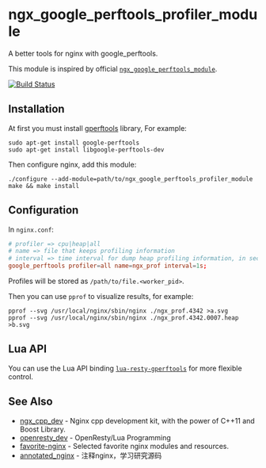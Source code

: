 # ngx_google_perftools_profiler_module

A better tools for nginx with google_perftools.

This module is inspired by official [`ngx_google_perftools_module`](https://nginx.org/en/docs/ngx_google_perftools_module.html).

[![Build Status](https://travis-ci.org/chronolaw/ngx_google_perftools_profiler_module.svg?branch=master)](https://travis-ci.org/chronolaw/ngx_google_perftools_profiler_module)

## Installation

At first you must install [gperftools](https://github.com/gperftools/gperftools) library, For example:

```apt
sudo apt-get install google-perftools
sudo apt-get install libgoogle-perftools-dev
```

Then configure nginx, add this module:

```shell
./configure --add-module=path/to/ngx_google_perftools_profiler_module
make && make install
```

## Configuration

In `nginx.conf`:

```conf
# profiler => cpu|heap|all
# name => file that keeps profiling information
# interval => time interval for dump heap profiling information, in seconds
google_perftools profiler=all name=ngx_prof interval=1s;
```
Profiles will be stored as `/path/to/file.<worker_pid>`.

Then you can use `pprof` to visualize results, for example:

```pprof
pprof --svg /usr/local/nginx/sbin/nginx ./ngx_prof.4342 >a.svg
pprof --svg /usr/local/nginx/sbin/nginx ./ngx_prof.4342.0007.heap >b.svg
```
## Lua API

You can use the Lua API binding [`lua-resty-gperftools`](https://github.com/chronolaw/lua-resty-gperftools) 
for more flexible control.

## See Also

* [ngx_cpp_dev](https://github.com/chronolaw/ngx_cpp_dev) - Nginx cpp development kit, with the power of C++11 and Boost Library.
* [openresty_dev](https://github.com/chronolaw/openresty_dev) - OpenResty/Lua Programming
* [favorite-nginx](https://github.com/chronolaw/favorite-nginx) - Selected favorite nginx modules and resources.
* [annotated_nginx](https://github.com/chronolaw/annotated_nginx) - 注释nginx，学习研究源码

